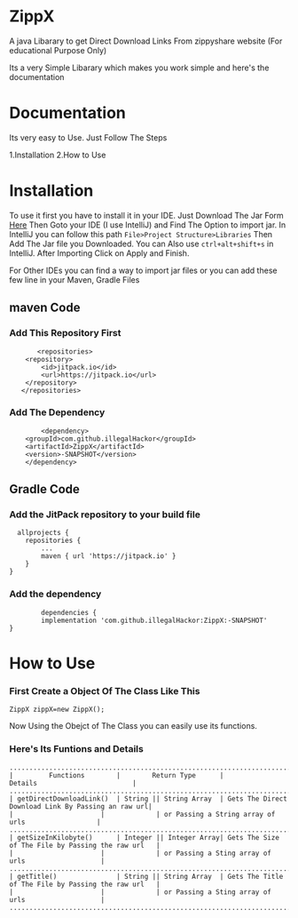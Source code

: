 # ZippX
A java Libarary to get Direct Download Links From zippyshare website (For educational Purpose Only)

Its a very Simple Libarary which makes you work simple and here's the documentation

# Documentation
Its very easy to Use. Just Follow The Steps

1.Installation
2.How to Use

<h1>Installation</h1>
 To use it first you have to install it in your IDE. Just Download The Jar Form <a href="">Here</a>
 Then Goto your IDE (I use IntelliJ) and Find The Option to import jar. In IntelliJ you can follow this path <code>File>Project Structure>Libraries</code> Then Add The Jar file you Downloaded. You can Also use <code>ctrl+alt+shift+s</code> in IntelliJ. After Importing Click on Apply and Finish.

For Other IDEs you can find a way to import jar files or you can add these few line in your Maven, Gradle Files

<h2>maven Code</h2>

### Add This Repository First
      	   <repositories>
		<repository>
		    <id>jitpack.io</id>
		    <url>https://jitpack.io</url>
		</repository>
	   </repositories>
	
### Add The Dependency
            <dependency>
	    <groupId>com.github.illegalHackor</groupId>
	    <artifactId>ZippX</artifactId>
	    <version>-SNAPSHOT</version>
	    </dependency>

<h2>Gradle Code</h2>

### Add the JitPack repository to your build file 
           
	  allprojects {
		repositories {
			...
			maven { url 'https://jitpack.io' }
		}
	}
	
### Add the dependency
            dependencies {
	        implementation 'com.github.illegalHackor:ZippX:-SNAPSHOT'
	}
	
	
<h1>How to Use</h1>

### First Create a Object Of The Class Like This
    ZippX zippX=new ZippX();
 
Now Using the Obejct of The Class you can easily use its functions.

### Here's Its Funtions and Details
    ...........................................................................................................
    |         Functions        |        Return Type      |                     Details                        |
    ...........................................................................................................
    | getDirectDownloadLink()  | String || String Array  | Gets The Direct Download Link By Passing an raw url|
    |          		       |		 	 | or Passing a String array of urls                  |
    ...........................................................................................................
    | getSizeInKilobyte()      | Integer || Integer Array| Gets The Size of The File by Passing the raw url   |
    |          		       |		 	 | or Passing a Sting array of urls                   |
    ...........................................................................................................
    | getTitle()               | String || String Array  | Gets The Title of The File by Passing the raw url   |
    |          		       |		 	 | or Passing a Sting array of urls                   |
    ...........................................................................................................
